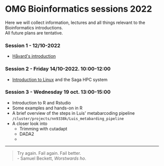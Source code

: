 # OMG Bioinformatics sessions 2022
Here we will collect information, lectures and all things relevant to the Bioinformatics introductions.   
All future plans are tentative. 

### Session 1 - 12/10-2022
 - [Håvard's introduction](lectures/bioinfo_OMG.pdf)


### Session 2 - Friday 14/10-2022. 10:00-12:00
  - [Introduction to Linux](lectures/Intro_to_unix_short.pdf) and the Saga HPC system

### Session 3 - Wednesday 19 oct. 13:00-15:00
- Introduction to R and Rstudio
- Some examples and hands-on in R
- A brief overview of the steps in Luis' metabarcoding pipeline
   ```/cluster/projects/nn9338k/Luis_metabarding_pipeline```
- A closer look into 
  - Trimming with cutadapt
  - DADA2
  - 
--- 
> Try again. Fail again. Fail better.   
> \- Samuel Beckett, *Worstwards ho*. 